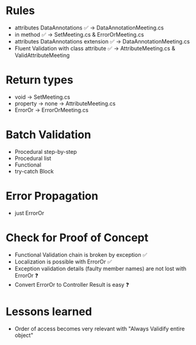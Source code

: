 # Rules
- attributes DataAnnotations  ✅ -> DataAnnotationMeeting.cs
- in method ✅ -> SetMeeting.cs & ErrorOrMeeting.cs
- attributes DataAnnotations extension ✅ -> DataAnnotationMeeting.cs
- Fluent Validation with class attribute ✅ -> AttributeMeeting.cs & ValidAttributeMeeting

# Return types
- void -> SetMeeting.cs
- property -> none -> AttributeMeeting.cs
- ErrorOr -> ErrorOrMeeting.cs


# Batch Validation
- Procedural step-by-step
- Procedural list
- Functional
- try-catch Block

# Error Propagation
- just ErrorOr

# Check for Proof of Concept
- Functional Validation chain is broken by exception ✅
- Localization is possible with ErrorOr  ✅
- Exception validation details (faulty member names) are not lost with ErrorOr ❓
- Convert ErrorOr to Controller Result is easy ❓

# Lessons learned
- Order of access becomes very relevant with "Always Validify entire object"